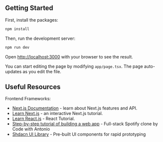 ## Getting Started

First, install the packages:

```bash
npm install
```

Then, run the development server:
```bash
npm run dev
```

Open [http://localhost:3000](http://localhost:3000) with your browser to see the result.

You can start editing the page by modifying `app/page.tsx`. The page auto-updates as you edit the file.


## Useful Resources

Frontend Frameworks:

- [Next.js Documentation](https://nextjs.org/docs) - learn about Next.js features and API.
- [Learn Next.js](https://nextjs.org/learn) - an interactive Next.js tutorial.
- [Learn React.js](https://react.dev/learn) - React Tutorial.
- [Step-by-step tutorial of building a web app](https://www.youtube.com/watch?v=2aeMRB8LL4o) - Full-stack Spotify clone by Code with Antonio
- [Shdacn UI Library](https://ui.shadcn.com/) - Pre-built UI components for rapid prototyping



